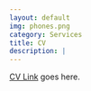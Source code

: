 ```yaml
---
layout: default
img: phones.png
category: Services
title: CV
description: |
---
```

[CV Link](http://www.google.com/fonts) goes here.
